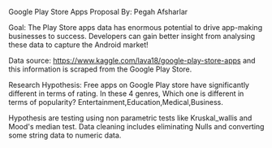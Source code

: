 Google Play Store Apps Proposal
By: Pegah Afsharlar


Goal: The Play Store apps data has enormous potential to drive app-making businesses to success. Developers can gain better insight from analysing these data to capture the Android market!

Data source: https://www.kaggle.com/lava18/google-play-store-apps and this information is scraped from the Google Play Store.

Research Hypothesis:
Free apps on Google Play store have significantly different in terms of rating.
In these 4 genres, Which one is different in terms of popularity? Entertainment,Education,Medical,Business.

Hypothesis are testing using non parametric tests like Kruskal_wallis and Mood's median test.
Data cleaning includes eliminating Nulls and converting some string data to numeric data.
